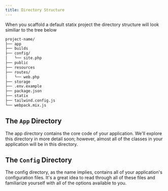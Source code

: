 ```yaml
---
title: Directory Structure
---
```


When you scaffold a default statix project the directory structure will look similiar to the tree below

```bash
project-name/
├── app
├── builds
├── config/
│   └── site.php
├── public
├── resources
├── routes/
│   └── web.php
├── storage
├── .env.example
├── package.json
├── statix
├── tailwind.config.js
└── webpack.mix.js
```

## The `App` Directory

The app directory contains the core code of your application. We'll explore this directory in more detail soon; however, almost all of the classes in your application will be in this directory.

## The `Config` Directory

The config directory, as the name implies, contains all of your application's configuration files. It's a great idea to read through all of these files and familiarize yourself with all of the options available to you.